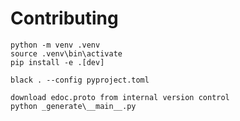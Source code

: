# Contributing

```shell
python -m venv .venv
source .venv\bin\activate
pip install -e .[dev]
```

```shell
black . --config pyproject.toml
```

```shell
download edoc.proto from internal version control
python _generate\__main__.py
```
